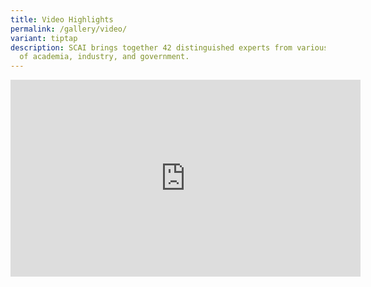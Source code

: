 ```yaml
---
title: Video Highlights
permalink: /gallery/video/
variant: tiptap
description: SCAI brings together 42 distinguished experts from various fields
  of academia, industry, and government.
---
```

<p></p><div class="iframe-wrapper"><iframe height="315" width="560" allowfullscreen="true" frameborder="0" src="https://www.youtube.com/embed/xH9ymuCrp04?si=0OH7K41EyagECA_w"></iframe></div><p></p>